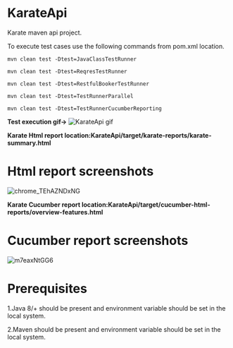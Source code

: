 # KarateApi
Karate maven api project.

To execute test cases use the following commands from pom.xml location.

`mvn clean test -Dtest=JavaClassTestRunner`

`mvn clean test -Dtest=ReqresTestRunner`

`mvn clean test -Dtest=RestfulBookerTestRunner`

`mvn clean test -Dtest=TestRunnerParallel`

`mvn clean test -Dtest=TestRunnerCucumberReporting`

**Test execution gif->** ![KarateApi gif](https://user-images.githubusercontent.com/52770689/137772743-54f89bf6-ec03-4441-a225-f805d545dbec.gif)

**Karate Html report location:KarateApi/target/karate-reports/karate-summary.html**

# Html report screenshots
![chrome_TEhAZNDxNG](https://user-images.githubusercontent.com/52770689/137768927-95251738-fc45-47da-85a2-5531759cf7f0.png)

**Karate Cucumber report location:KarateApi/target/cucumber-html-reports/overview-features.html**

# Cucumber report screenshots
![m7eaxNtGG6](https://user-images.githubusercontent.com/52770689/137769680-128817d1-9765-4516-8057-2f87df85befe.png)

# Prerequisites

1.Java 8/+ should be present and environment variable should be set in the local system.

2.Maven should be present and environment variable should be set in the local system.



